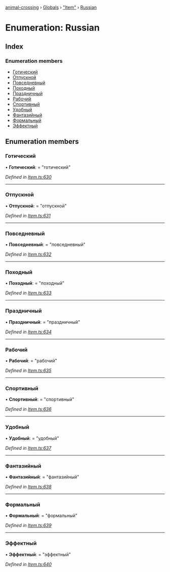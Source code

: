 [animal-crossing](../README.md) › [Globals](../globals.md) › ["Item"](../modules/_item_.md) › [Russian](_item_.russian.md)

# Enumeration: Russian

## Index

### Enumeration members

* [Готический](_item_.russian.md#готический)
* [Отпускной](_item_.russian.md#отпускной)
* [Повседневный](_item_.russian.md#повседневный)
* [Походный](_item_.russian.md#походный)
* [Праздничный](_item_.russian.md#праздничный)
* [Рабочий](_item_.russian.md#рабочий)
* [Спортивный](_item_.russian.md#спортивный)
* [Удобный](_item_.russian.md#удобный)
* [Фантазийный](_item_.russian.md#фантазийный)
* [Формальный](_item_.russian.md#формальный)
* [Эффектный](_item_.russian.md#эффектный)

## Enumeration members

###  Готический

• **Готический**: = "готический"

*Defined in [Item.ts:630](https://github.com/Norviah/animal-crossing/blob/267b9fa/module/types/Item.ts#L630)*

___

###  Отпускной

• **Отпускной**: = "отпускной"

*Defined in [Item.ts:631](https://github.com/Norviah/animal-crossing/blob/267b9fa/module/types/Item.ts#L631)*

___

###  Повседневный

• **Повседневный**: = "повседневный"

*Defined in [Item.ts:632](https://github.com/Norviah/animal-crossing/blob/267b9fa/module/types/Item.ts#L632)*

___

###  Походный

• **Походный**: = "походный"

*Defined in [Item.ts:633](https://github.com/Norviah/animal-crossing/blob/267b9fa/module/types/Item.ts#L633)*

___

###  Праздничный

• **Праздничный**: = "праздничный"

*Defined in [Item.ts:634](https://github.com/Norviah/animal-crossing/blob/267b9fa/module/types/Item.ts#L634)*

___

###  Рабочий

• **Рабочий**: = "рабочий"

*Defined in [Item.ts:635](https://github.com/Norviah/animal-crossing/blob/267b9fa/module/types/Item.ts#L635)*

___

###  Спортивный

• **Спортивный**: = "спортивный"

*Defined in [Item.ts:636](https://github.com/Norviah/animal-crossing/blob/267b9fa/module/types/Item.ts#L636)*

___

###  Удобный

• **Удобный**: = "удобный"

*Defined in [Item.ts:637](https://github.com/Norviah/animal-crossing/blob/267b9fa/module/types/Item.ts#L637)*

___

###  Фантазийный

• **Фантазийный**: = "фантазийный"

*Defined in [Item.ts:638](https://github.com/Norviah/animal-crossing/blob/267b9fa/module/types/Item.ts#L638)*

___

###  Формальный

• **Формальный**: = "формальный"

*Defined in [Item.ts:639](https://github.com/Norviah/animal-crossing/blob/267b9fa/module/types/Item.ts#L639)*

___

###  Эффектный

• **Эффектный**: = "эффектный"

*Defined in [Item.ts:640](https://github.com/Norviah/animal-crossing/blob/267b9fa/module/types/Item.ts#L640)*
